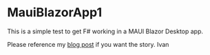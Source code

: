 # MauiBlazorApp1
This is a simple test to get F# working in a MAUI Blazor Desktop app.

Please reference my [blog post](https://crazyivan.hashnode.dev/getting-fsharp-working-in-maui-blazor-desktop-app) if you want the story.
Ivan
